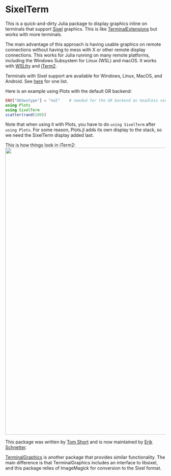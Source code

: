 # SixelTerm

This is a quick-and-dirty Julia package to display graphics inline on 
terminals that support [Sixel](https://en.wikipedia.org/wiki/Sixel) graphics. 
This is like [TerminalExtensions](https://github.com/Keno/TerminalExtensions.jl)
but works with more terminals.

The main advantage of this approach is having usable graphics on remote 
connections without having to mess with X or other remote display
connections. This works for Julia running on many remote platforms, 
including the Windows Subsystem for Linux (WSL) and macOS. It works with
[WSLtty](https://github.com/mintty/wsltty) and [iTerm2](https://iterm2.com).

Terminals with Sixel support are available for Windows, Linux, MacOS, and Android. 
See [here](https://github.com/saitoha/libsixel/blob/master/README.md#terminal-requirements)
for one list.

Here is an example using Plots with the default GR backend:

```julia
ENV["GKSwstype"] = "nul"    # needed for the GR backend on headless servers
using Plots
using SixelTerm
scatter(rand(100))
```
Note that when using it with Plots, you have to do `using SixelTerm` after `using Plots`.
For some reason, Plots.jl adds its own display to the stack, so we need the SixelTerm
display added last.

This is how things look in iTerm2:
<img src="https://raw.githubusercontent.com/carstenbauer/SixelTerm.jl/master/demo.png" width=900px></img>

This package was written by [Tom Short](https://github.com/tshort) and
is now maintained by [Erik Schnetter](https://github.com/eschnett).

[TerminalGraphics](https://github.com/m-j-w/TerminalGraphics.jl) is another package that
provides similar functionality. The main difference is that TerminalGraphics includes an
interface to libsixel, and this package relies of ImageMagick for conversion to the Sixel
format. 
